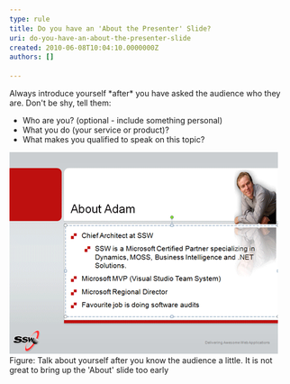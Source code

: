 ```yaml
---
type: rule
title: Do you have an 'About the Presenter' Slide?
uri: do-you-have-an-about-the-presenter-slide
created: 2010-06-08T10:04:10.0000000Z
authors: []

---
```



Always introduce yourself \*after\* you have asked the audience who they are. Don't be shy, tell them:

- Who are you? (optional - include something personal)
- What you do (your service or product)?
- What makes you qualified to speak on this topic?

![](aboutAdam.gif) Figure: Talk about yourself after you know the audience a little. It is not great to bring up the 'About' slide too early
